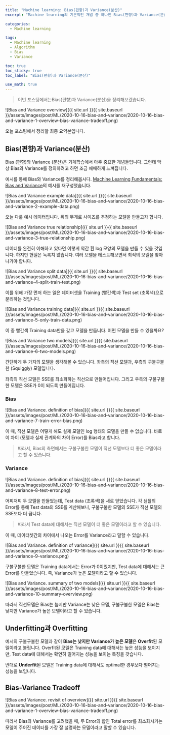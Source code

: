 ```yaml
---
title: "Machine learning: Bias(편향)과 Variance(분산)"
excerpt: "Machine learning의 기본적인 개념 중 하나인 Bias(편향)과 Variance(분산)에 대해 정리해봅시다"

categories:
  - Machine learning

tags:
  - Machine learning
  - Algorithm
  - Bias
  - Variance

toc: true
toc_sticky: true
toc_label: "Bias(편향)과 Variance(분산)"

use_math: true
---
```


> 이번 포스팅에서는Bias(편향)과 Variance(분산)을 정리해보겠습니다.

![Bias and Variance overview]({{ site.url }}{{ site.baseurl }}/assets/images/post/ML/2020-10-16-bias-and-variance/2020-10-16-bias-and-variance-1-overview-bias-variance-tradeoff.png)

오늘 포스팅에서 정리할 최종 요약본입니다.

## Bias(편향)과 Variance(분산)

Bias (편향)와 Variance (분산)은 기계학습에서 아주 중요한 개념들입니다. 그런데 막상 Bias와 Variance를 정의하려고 하면 조금 애매하게 느껴집니다.

예시를 통해 Bias와 Variance를 정리해봅시다. [Machine Learning Fundamentals: Bias and Variance](https://www.youtube.com/watch?v=EuBBz3bI-aA)의 예시를 재구성했습니다.

![Bias and Variance example data]({{ site.url }}{{ site.baseurl }}/assets/images/post/ML/2020-10-16-bias-and-variance/2020-10-16-bias-and-variance-2-example-data.png)

오늘 다룰 예시 데이터입니다. 쥐의 무게로 사이즈를 추정하는 모델을 만들고자 합니다.

![Bias and Variance true relationship]({{ site.url }}{{ site.baseurl }}/assets/images/post/ML/2020-10-16-bias-and-variance/2020-10-16-bias-and-variance-3-true-relationship.png)

데이터를 완전히 이해하고 있다면 이렇게 약간 휜 log 모양의 모델을 만들 수 있을 것입니다. 하지만 현실은 녹록치 않습니다. 여러 모델을 테스트해보면서 최적의 모델을 찾아나가야 합니다.

![Bias and Variance split data]({{ site.url }}{{ site.baseurl }}/assets/images/post/ML/2020-10-16-bias-and-variance/2020-10-16-bias-and-variance-4-split-train-test.png)

이를 위해 가장 먼저 하는 일은 데이터셋을 Training (빨간색)과 Test set (초록색)으로 분리하는 것입니다.

![Bias and Variance training data]({{ site.url }}{{ site.baseurl }}/assets/images/post/ML/2020-10-16-bias-and-variance/2020-10-16-bias-and-variance-5-only-train-data.png)

이 중 빨간색 Training data만을 갖고 모델을 만듭니다. 어떤 모델을 만들 수 있을까요?

![Bias and Variance two models]({{ site.url }}{{ site.baseurl }}/assets/images/post/ML/2020-10-16-bias-and-variance/2020-10-16-bias-and-variance-6-two-models.png)

간단하게 두 가지의 모델을 생각해볼 수 있습니다. 좌측의 직선 모델과, 우측의 구불구불한 (Squiggly) 모델입니다.

좌측의 직선 모델은 SSE를 최소화하는 직선으로 만들어집니다. 그리고 우측의 구불구불한 모델은 SSE가 0이 되도록 만들어집니다.

### Bias

![Bias and Variance. definition of bias]({{ site.url }}{{ site.baseurl }}/assets/images/post/ML/2020-10-16-bias-and-variance/2020-10-16-bias-and-variance-7-train-error-bias.png)

이 때, 직선 모델은 어떻게 해도 실제 모델인 log 형태의 모델을 만들 수 없습니다. 바로 이 차이 (모델과 실제 관계와의 차이 Error)를 Bias라고 합니다.

> 따라서, Bias의 측면에서는 구불구불한 모델이 직선 모델보다 더 좋은 모델이라고 할 수 있습니다.

### Variance

![Bias and Variance. definition of bias]({{ site.url }}{{ site.baseurl }}/assets/images/post/ML/2020-10-16-bias-and-variance/2020-10-16-bias-and-variance-8-test-error.png)

어찌저찌 두 모델을 만들었는데, Test data (초록색)을 새로 얻었습니다. 각 샘플의 Error를 통해 Test data의 SSE를 계산해보니, 구불구불한 모델의 SSE가 직선 모델의 SSE보다 더 큽니다.

> 따라서 Test data에 대해서는 직선 모델이 더 좋은 모델이라고 할 수 있습니다.

이 때, 데이터셋간의 차이에서 나오는 Error를 Variance라고 말할 수 있습니다.

![Bias and Variance. definition of variance]({{ site.url }}{{ site.baseurl }}/assets/images/post/ML/2020-10-16-bias-and-variance/2020-10-16-bias-and-variance-9-variance.png)

구불구불한 모델은 Training data에서는 Error가 0이었지만, Test data에 대해서는 큰 Error를 만들었습니다. 즉, Variance가 높은 모델이라고 할 수 있습니다.

![Bias and Variance. summary of two models]({{ site.url }}{{ site.baseurl }}/assets/images/post/ML/2020-10-16-bias-and-variance/2020-10-16-bias-and-variance-10-summary-overview.png)

따라서 직선모델은 Bias는 높지만 Variance는 낮은 모델, 구불구불한 모델은 Bias는 낮지만 Variance가 높은 모델이라고 할 수 있습니다.

## Underfitting과 Overfitting

예시의 구불구불한 모델과 같이 **Bias는 낮지만 Variance가 높은 모델**은 **Overfit**된 모델이라고 불립니다. Overfit된 모델은 Training data에 대해서는 높은 성능을 보이지만, Test data에 대해서는 확연히 떨어지는 성능을 보이는 특징을 갖습니다.

반대로 **Underfit**된 모델은 Training data에 대해서도 optimal한 경우보다 떨어지는 성능을 보입니다.

## Bias-Variance Tradeoff

![Bias and Variance. revisit of overview]({{ site.url }}{{ site.baseurl }}/assets/images/post/ML/2020-10-16-bias-and-variance/2020-10-16-bias-and-variance-1-overview-bias-variance-tradeoff.png)

따라서 Bias와 Variance를 고려했을 때, 두 Error의 합인 Total error를 최소화시키는 모델이 주어진 데이터를 가장 잘 설명하는 모델이라고 말할 수 있습니다.
